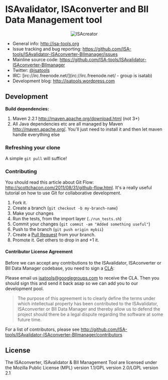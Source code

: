 # ISAvalidator, ISAconverter and BII Data Management tool

<p align="center">
<img src="http://isatools.files.wordpress.com/2011/09/isavaletc1.png" align="center" alt="ISAcreator"/>
</p>

- General info: <http://isa-tools.org>
- Issue tracking and bug reporting: <https://github.com/ISA-tools/ISAvalidator-ISAconverter-BIImanager/issues>
- Mainline source code: <https://github.com/ISA-tools/ISAvalidator-ISAconverter-BIImanager>
- Twitter: [@isatools](http://twitter.com/isatools)
- IRC: [irc://irc.freenode.net/](irc://irc.freenode.net/ - group is isatab)
- Development blog: <http://isatools.wordpress.com>

## Development

**Build dependencies:**

1. Maven 2.2.1 <http://maven.apache.org/download.html> (not 3+)
2. All Java dependencies etc are all managed by Maven <http://maven.apache.org/>. You'll just need to install it and then let maven handle everything else 

### Refreshing your clone

A simple `git pull` will suffice!

### Contributing

You should read this article about Git Flow: <http://scottchacon.com/2011/08/31/github-flow.html>. It's a really useful tutorial on how to use Git for collaborative development.

1. Fork it.
2. Create a branch (`git checkout -b my-branch-name`)
3. Make your changes
4. Run the tests, from the import layer (`./run_tests.sh`)
5. Commit your changes (`git commit -am "Added something useful"`)
6. Push to the branch (`git push origin mybii`)
7. Create a [Pull Request](http://help.github.com/pull-requests/) from your branch.
8. Promote it. Get others to drop in and +1 it.

#### Contributor License Agreement

Before we can accept any contributions to the ISAvalidator, ISAconverter or BII Data Manager codebase, you need to sign a [CLA](http://en.wikipedia.org/wiki/Contributor_License_Agreement):

Please email us <isatools@googlegroups.com> to receive the CLA. Then you should sign this and send it back asap so we can add you to our development pool.

> The purpose of this agreement is to clearly define the terms under which intellectual property has been contributed to the ISAvalidator, ISAconverter or BII Data Manager and thereby allow us to defend the project should there be a legal dispute regarding the software at some future time.

For a list of contributors, please see <http://github.com/ISA-tools/ISAvalidator-ISAconverter-BIImanager/contributors>

## License

The ISAconverter, ISAvalidator & BII Management Tool are licensed under the Mozilla Public License (MPL) version
 1.1/GPL version 2.0/LGPL version 2.1
